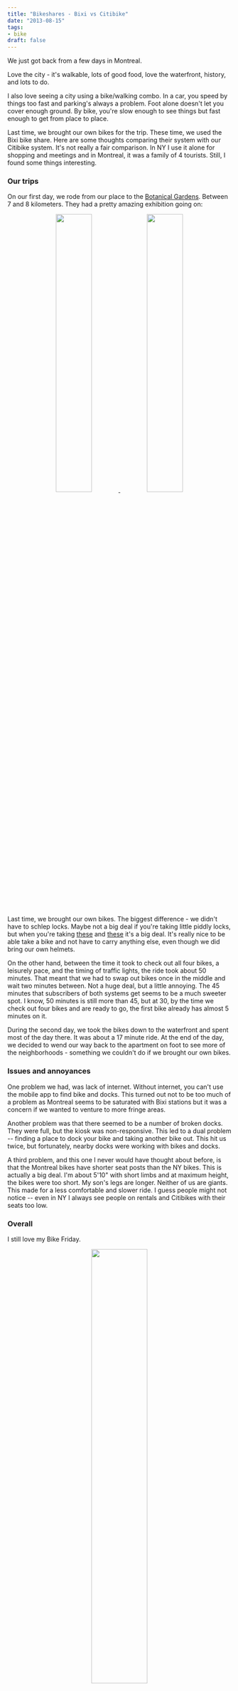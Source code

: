 ```yaml
---
title: "Bikeshares - Bixi vs Citibike"
date: "2013-08-15"
tags:
- bike
draft: false
---
```



We just got back from a few days in Montreal.

Love the city - it's walkable, lots of good food, love the waterfront,
history, and lots to do.

I also love seeing a city using a bike/walking combo. In a car, you
speed by things too fast and parking's always a problem. Foot alone
doesn't let you cover enough ground. By bike, you're slow enough to
see things but fast enough to get from place to place.

Last time, we brought our own bikes for the trip. These time, we used
the Bixi bike share. Here are some thoughts comparing their system
with our Citibike system. It's not really a fair comparison. In NY I
use it alone for shopping and meetings and in Montreal, it was a
family of 4 tourists. Still, I found some things interesting.

### Our trips

On our first day, we rode from our place to the [Botanical
Gardens](http://espacepourlavie.ca/en/botanical-garden). Between 7 and
8 kilometers. They had a pretty amazing exhibition going on:

<div align="center">
<a href="/img/2013-08-15-Bikeshares-Citibike-vs-Bixi/montreal-1.jpg" rel="lightbox">
<img width="40%" src="/img/2013-08-15-Bikeshares-Citibike-vs-Bixi/montreal-1.jpg" class="" alt="" />
</a>
<a href="/img/2013-08-15-Bikeshares-Citibike-vs-Bixi/montreal-2.jpg" rel="lightbox">
<img width="40%" src="/img/2013-08-15-Bikeshares-Citibike-vs-Bixi/montreal-2.jpg" class="" alt="" />
</a>
</div>

Last time, we brought our own bikes. The biggest
difference - we didn't have to schlep locks. Maybe not a big deal if
you're taking little piddly locks, but when you're taking
[these](http://www.abus.com/eng/Mobile-Security/Bike-safety-and-security/Locks/Lock-chain-combination/CityChain-1010)
and
[these](http://www.kryptonitelock.com/Pages/ProductInformation.aspx?PNumber=999492)
it's a big deal. It's really nice to be able take a bike and not have
to carry anything else, even though we did bring our own helmets.

On the other hand, between the time it took to check out all four
bikes, a leisurely pace, and the timing of traffic lights, the ride
took about 50 minutes. That meant that we had to swap out bikes once
in the middle and wait two minutes between. Not a huge deal, but a
little annoying. The 45 minutes that subscribers of both systems get
seems to be a much sweeter spot. I know, 50 minutes is still more than
45, but at 30, by the time we check out four bikes and are ready to
go, the first bike already has almost 5 minutes on it.


During the second day, we took the bikes down to the waterfront and
spent most of the day there. It was about a 17 minute ride. At the end
of the day, we decided to wend our way back to the apartment on foot
to see more of the neighborhoods - something we couldn't do if we
brought our own bikes.

### Issues and annoyances

One problem we had, was lack of internet. Without internet, you can't
use the mobile app to find bike and docks. This turned out not to be
too much of a problem as Montreal seems to be saturated with Bixi
stations but it was a concern if we wanted to venture to more fringe
areas.

Another problem was that there seemed to be a number of broken
docks. They were full, but the kiosk was non-responsive. This led to a
dual problem -- finding a place to dock your bike and taking another
bike out. This hit us twice, but fortunately, nearby docks were
working with bikes and docks.

A third problem, and this one I never would have thought about before,
is that the Montreal bikes have shorter seat posts than the NY
bikes. This is actually a big deal. I'm about 5'10" with short limbs
and at maximum height, the bikes were too short. My son's legs are
longer. Neither of us are giants. This made for a less comfortable and
slower ride. I guess people might not notice -- even in NY I always
see people on rentals and Citibikes with their seats too low.

### Overall

I still love my Bike Friday.

<div align="center">
<a href="/img/2013-08-15-Bikeshares-Citibike-vs-Bixi/bike.jpg" rel="lightbox">
<img width="50%" src="/img/2013-08-15-Bikeshares-Citibike-vs-Bixi/bike.jpg" class="" alt="" />
</a>
</div>

But I'm also liking this bike share touring thing as well.

